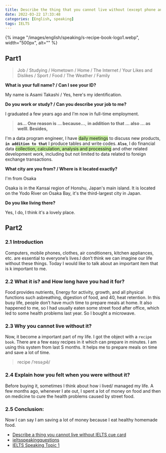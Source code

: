 ```yaml
---
title: Describe the thing that you cannot live without (except phone and internet)
date: 2022-03-22 17:33:48
categories: [English, speaking]
tags: IELTS
---
```


{% image "/images/english/speaking/s-recipe-book-logo1.webp", width="500px", alt="" %}

<!-- more -->

## Part1

> Job / Studying / Hometown / Home / The Internet / Your Likes and Dislikes / Sport / Food / The Weather / Family 

**What is your full name? / Can I see your ID?**

My name is Asami Takashi  / Yes, here's my identification.

**Do you work or study? / Can you describe your job to me?**

I graduated a few years ago and I'm now in full-time employment.

> **as... One reason is ... because...**, **in addition to that ... also ... as welll. Besides,**

I'm a data program engineer, I have <span style="background-color: rgb(196, 237, 157);">daily meetings</span> to discuss new products, **`in addition to that`** I produce tables and write codes. **`Also`**, I do financial data <span style="background-color: rgb(196, 237, 157);">collection, calculation, analysis and processing</span> and other related development work, including but not limited to data related to foreign exchange transactions.

**What city are you from? / Where is it located exactly?**

I'm from Osaka

Osaka is in the Kansai region of Honshu, Japan's main island. It is located on the Yodo River on Osaka Bay, it's the third-largest city in Japan.

**Do you like living there?**

Yes, I do, I think it's a lovely place.

## Part2

### 2.1 Introduction

Computers, mobile phones, clothes, air conditioners, kitchen appliances, etc. are essential to everyone’s lives.I don’t think we can imagine our life without these things. Today I would like to talk about an important item that is k important to me.

### 2.2 What it is? and How long have you had it for?

Food provides nutrients, Energy for activity, growth, and all physical functions such asbreathing, digestion of food, and 40, heat retention. In this busy life, people don’t have much time to prepare meals at home. It also happened to me, so I had usually eaten some street food after office, which led to some health problems last year. So I bought a microwave.

### 2.3 Why you cannot live without it?

Now, it become a important part of my life. I got the object with a `recipe book`. There are a few easy recipes in it which can prepare in minutes. I am using this system from last S months.  It helps me to prepare meals on time and save a lot of time.

> recipe /ˈresəˌpē/

### 2.4 Explain how you felt when you were without it?

Before buying it, sometimes I think about how i lived/ managed my life. A few months ago, whenever I ate out, I spent a lot of money on food and then on medicine to cure the health problems caused by street food.

### 2.5 Conclusion:

Now I can say I am saving a lot of money because I eat healthy homemade food.

- [Describe a thing you cannot live without IELTS cue card](https://ieltsrewind.com/describe-a-thing-you-cannot-live-without-ielts-cue-card/)
- [ieltsspeakingquestions](https://ieltsspeakingquestions.blogspot.com/p/something-that-you-cannot-live-without.html)
- [IELTS Speaking Topic 1](https://www.ieltsadvantage.com/2015/05/18/ielts-speaking-topics-part-1/)